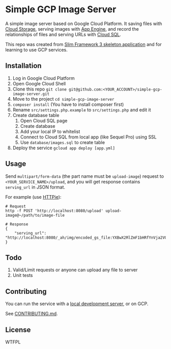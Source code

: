 # Simple GCP Image Server

A simple image server based on Google Cloud Platform. It saving files with [Cloud Storage](https://cloud.google.com/storage/), serving images with [App Engine](https://cloud.google.com/appengine/), and record the relationships of files and serving URLs with [Cloud SQL](https://cloud.google.com/sql/).

This repo was created from [Slim Framework 3 skeleton application](https://github.com/slimphp/Slim-Skeleton) and for learning to use GCP services.

## Installation

1. Log in Google Cloud Platform
2. Open Google Cloud Shell
3. Clone this repo `git clone git@github.com:<YOUR_ACCOUNT>/simple-gcp-image-server.git`
4. Move to the project `cd simple-gcp-image-server`
5. `composer install` (You have to install composer first)
6. Rename `src/settings.php.example` to `src/settings.php` and edit it
7. Create database table
    1. Open Cloud SQL page
    2. Create database
    3. Add your local IP to whitelist
    4. Connect to Cloud SQL from local app (like Sequel Pro) using SSL
    5. Use `database/images.sql` to create table
8. Deploy the service `gcloud app deploy [app.yml]`

## Usage

Send `multipart/form-data` (the part name must be `upload-image`) request to `<YOUR_SERVICE_NAME>/upload`, and you will get response contains `serving_url` in JSON format.

For example (use [HTTPie](https://httpie.org/)):

```shell
# Request
http -f POST 'http://localhost:8080/upload' upload-image@~/path/to/image-file

# Response
{
    "serving_url": "http://localhost:8080/_ah/img/encoded_gs_file:YXBwX2RlZmF1bHRfYnVja2V0LzNkMjNmZGJlMWI1OTc2ZmQ0NTM0NjM2Yzc1MDdkZTI5MDllOWRiZTA="
}
```

## Todo

1. Valid/Limit requests or anyone can upload any file to server
2. Unit tests

## Contributing

You can run the service with a [local development server](https://cloud.google.com/appengine/docs/standard/python/tools/using-local-server), or on GCP.

See [CONTRIBUTING.md](CONTRIBUTING.md).

## License

WTFPL
